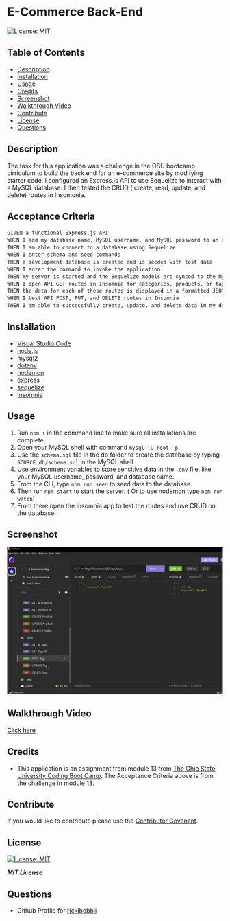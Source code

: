 # E-Commerce Back-End


[![License: MIT](https://img.shields.io/badge/License-MIT-yellow.svg)](https://opensource.org/licenses/MIT)   

## Table of Contents

- [Description](#description)
- [Installation](#installation)
- [Usage](#usage)
- [Credits](#credits)
- [Screenshot](#screenshot)
- [Walkthrough Video](#walkthrough-video)
- [Contribute](#contribute)
- [License](#license)
- [Questions](#questions)

## Description

The task for this application was a challenge in the OSU bootcamp cirriculum to build the back end for an e-commerce site by modifying starter code. I configured an Express.js API to use Sequelize to interact with a MySQL database.  I then tested the CRUD ( create, read, update, and delete) routes in Insomonia.

## Acceptance Criteria

```md
GIVEN a functional Express.js API
WHEN I add my database name, MySQL username, and MySQL password to an environment variable file
THEN I am able to connect to a database using Sequelize
WHEN I enter schema and seed commands
THEN a development database is created and is seeded with test data
WHEN I enter the command to invoke the application
THEN my server is started and the Sequelize models are synced to the MySQL database
WHEN I open API GET routes in Insomnia for categories, products, or tags
THEN the data for each of these routes is displayed in a formatted JSON
WHEN I test API POST, PUT, and DELETE routes in Insomnia
THEN I am able to successfully create, update, and delete data in my database
```

## Installation
 - [Visual Studio Code](https://code.visualstudio.com/)
 - [node.js](https://nodejs.org/en)
 - [mysql2](https://www.npmjs.com/package/mysql2)
 - [dotenv](https://www.npmjs.com/package/dotenv)
 - [nodemon](https://www.npmjs.com/package/nodemon)
 - [express](https://www.npmjs.com/package/express)
 - [sequelize](https://www.npmjs.com/package/sequelize)
 - [insomnia](https://insomnia.rest/)
       

## Usage

1. Run `npm i` in the command line to make sure all installations are complete.
2. Open your MySQL shell with command `mysql -u root -p`
3. Use the `schema.sql` file in the db folder to create the database by typing `SOURCE db/schema.sql` in the MySQL shell.
4. Use environment variables to store sensitive data in the `.env` file, like your MySQL username, password, and database name.
5. From the CLI, type `npm run seed` to seed data to the database.
6. Then run `npm start` to start the server. ( Or to use nodemon type `npm run watch`)
7. From there open the Insomnia app to test the routes and use CRUD on the database.



## Screenshot

![](./Assets/InsomniaTag.png)

## Walkthrough Video

[Click here]()

## Credits

 - This application is an assignment from module 13 from [The Ohio State University Coding Boot Camp](https://eng-bootcamps.osu.edu/).  The Acceptance Criteria above is from the challenge in module 13.
 


## Contribute 

If you would like to contribute please use the [Contributor Covenant](https://www.contributor-covenant.org/).



## License

[![License: MIT](https://img.shields.io/badge/License-MIT-yellow.svg)](https://opensource.org/licenses/MIT)   

***MIT License***

## Questions

 - Github Profile for [rickibobbii](https://github.com/rickibobbii)
